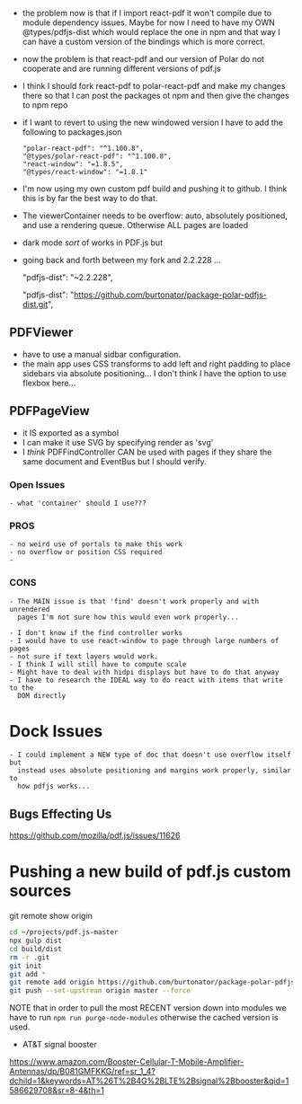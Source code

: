 
- the problem now is that if I import react-pdf it won't compile due to module 
  dependency issues. Maybe for now I need to have my OWN @types/pdfjs-dist 
  which would replace the one in npm and that way I can have a custom version
  of the bindings which is more correct.

- now the problem is that react-pdf and our version of Polar do not cooperate 
  and are running different versions of pdf.js

- I think I should fork react-pdf to polar-react-pdf and make my changes
  there so that I can post the packages ot npm and then give the changes 
  to npm repo

- if I want to revert to using the new windowed version I have to add the following
  to packages.json
  
      "polar-react-pdf": "^1.100.8",
      "@types/polar-react-pdf": "^1.100.8",
      "react-window": "=1.8.5",
      "@types/react-window": "=1.8.1"


- I'm now using my own custom pdf build and pushing it to github.  I think this
  is by far the best way to do that. 

- The viewerContainer needs to be overflow: auto, absolutely positioned, and use
  a rendering queue.  Otherwise ALL pages are loaded
  
- dark mode *sort* of works in PDF.js but 

- going back and forth between my fork and 2.2.228 ... 

    "pdfjs-dist": "~2.2.228",

    "pdfjs-dist": "https://github.com/burtonator/package-polar-pdfjs-dist.git",




## PDFViewer

 - have to use a manual sidbar configuration.
 - the main app uses CSS transforms to add left and right padding to place
   sidebars via absolute positioning... I don't think I have the option to use
   flexbox here... 
 

## PDFPageView 

- it IS exported as a symbol
- I can make it use SVG by specifying render as 'svg'
- I *think* PDFFindController CAN be used with pages if they share the same
  document and EventBus but I should verify. 


### Open Issues

    - what 'container' should I use??? 

### PROS
    - no weird use of portals to make this work
    - no overflow or position CSS required
    - 
    
### CONS

    - The MAIN issue is that 'find' doesn't work properly and with unrendered 
      pages I'm not sure how this would even work properly... 

    - I don't know if the find controller works
    - I would have to use react-window to page through large numbers of pages
    - not sure if text layers would work.
    - I think I will still have to compute scale
    - Might have to deal with hidpi displays but have to do that anyway
    - I have to research the IDEAL way to do react with items that write to the
      DOM directly

# Dock Issues

    - I could implement a NEW type of doc that doesn't use overflow itself but 
      instead uses absolute positioning and margins work properly, similar to 
      how pdfjs works... 

## Bugs Effecting Us

https://github.com/mozilla/pdf.js/issues/11626



# Pushing a new build of pdf.js custom sources



git remote show origin

```bash
cd ~/projects/pdf.js-master
npx gulp dist
cd build/dist
rm -r .git
git init
git add *
git remote add origin https://github.com/burtonator/package-polar-pdfjs-dist.git
git push --set-upstream origin master --force
```

NOTE that in order to pull the most RECENT version down into modules we have to
run ```npm run purge-node-modules``` otherwise the cached version is used.

- AT&T signal booster


https://www.amazon.com/Booster-Cellular-T-Mobile-Amplifier-Antennas/dp/B081GMFKKG/ref=sr_1_4?dchild=1&keywords=AT%26T%2B4G%2BLTE%2Bsignal%2Bbooster&qid=1586629708&sr=8-4&th=1
